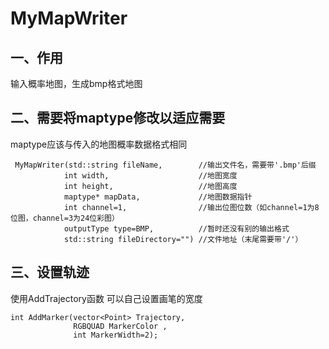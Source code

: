 MyMapWriter
=============
一、作用
--------
输入概率地图，生成bmp格式地图

二、需要将maptype修改以适应需要
----------
maptype应该与传入的地图概率数据格式相同
```
 MyMapWriter(std::string fileName,        //输出文件名，需要带'.bmp'后缀
            int width,                    //地图宽度
            int height,                   //地图高度
            maptype* mapData,             //地图数据指针
            int channel=1,                //输出位图位数（如channel=1为8位图，channel=3为24位彩图）
            outputType type=BMP,          //暂时还没有别的输出格式
            std::string fileDirectory="") //文件地址（末尾需要带'/'）
```

三、设置轨迹
--------
使用AddTrajectory函数
可以自己设置画笔的宽度
```
int AddMarker(vector<Point> Trajectory, 
              RGBQUAD MarkerColor , 
              int MarkerWidth=2);
```
